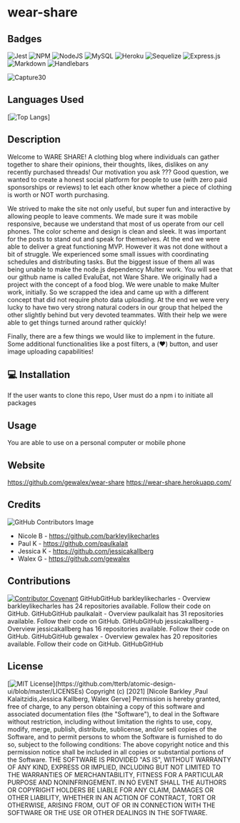 # wear-share

## Badges
![Jest](https://img.shields.io/badge/Jest-C21325?style=plastic&logo=jest&logoColor=white)
![NPM](https://img.shields.io/badge/npm-CB3837?style=plastic&logo=npm&logoColor=white)
![NodeJS](https://img.shields.io/badge/node-6DA55F?style=plastic&logo=node.js&logoColor=white)
![MySQL](https://img.shields.io/badge/mysql-%2300f.svg?style=plastic&logo=mysql&logoColor=white)
![Heroku](https://img.shields.io/badge/heroku-%23430098.svg?style=plastic&logo=heroku&logoColor=white)
![Sequelize](https://img.shields.io/badge/Sequelize-52B0E7.svg?style=plastic&logo=Sequelize&logoColor=white)
![Express.js](https://img.shields.io/badge/express.js-%23404d59.svg?style=plastic&logo=express&logoColor=%2361DAFB)
![Markdown](https://img.shields.io/badge/markdown-%23000000.svg?style=plastic&logo=markdown&logoColor=white)
![Handlebars](https://img.shields.io/badge/Handlebars.js-f0772b?style=plastic&logo=handlebarsdotjs&logoColor=black)

![Capture30](https://media.giphy.com/media/wF2bXdKTW0PGHbDWjy/giphy.gif)
## Languages Used
[![Top Langs](https://github-readme-stats.vercel.app/api/top-langs/?username=barkleylikecharles&layout=compact&s_count=8)]

## Description
Welcome to WARE SHARE! A clothing blog where individuals can gather together to share their opinions, their thoughts, likes, dislikes on any recently purchased threads!  Our motivation you ask ??? Good question, we wanted to create a honest social platform for people to use (with zero paid sponsorships or reviews) to let each other know whether a piece of clothing is worth or NOT worth purchasing.

We strived to make the site not only useful, but super fun and interactive by allowing people to leave comments.  We made sure it was mobile responsive, because we understand that most of us operate from our cell phones. The color scheme and design is clean and sleek.  It was important for the posts to stand out and speak for themselves.
At the end we were able to deliver a great functioning MVP.  However it was not done without a bit of struggle.  We experienced some small issues with coordinating schedules and distributing tasks.  But the biggest issue of them all was being unable to make the node.js dependency Multer work.  You will see that our github name is called EvaluEat, not Ware Share.  We originally had a project with the concept of a food blog.  We were unable to make Multer work, initially.  So we scrapped the idea and came up with a different concept that did not require photo data uploading.  At the end we were very lucky to have two very strong natural coders in our group that helped the other slightly behind but very devoted teammates.  With their help we were able to get things turned around rather quickly!

Finally, there are a few things we would like to implement in the future.  Some additional functionalities like a post filters, a (:heart:) button, and user image uploading capabilities!

## 💻 Installation
If the user wants to clone this repo, User must do a npm i to initiate all packages 
## Usage
You are able to use on a personal computer or mobile phone

## Website
https://github.com/gewalex/wear-share
https://wear-share.herokuapp.com/

## Credits
![GitHub Contributors Image](https://contrib.rocks/image?repo=barkleylikecharles/evalueat)
* Nicole B - https://github.com/barkleylikecharles
* Paul K - https://github.com/paulkalait
* Jessica K - https://github.com/jessicakallberg
* Walex G - https://github.com/gewalex


## Contributions
[![Contributor Covenant](https://img.shields.io/badge/Contributor%20Covenant-2.1-4baaaa.svg)](code_of_conduct.md)
GitHubGitHub
barkleylikecharles - Overview
barkleylikecharles has 24 repositories available. Follow their code on GitHub.
GitHubGitHub
paulkalait - Overview
paulkalait has 31 repositories available. Follow their code on GitHub.
GitHubGitHub
jessicakallberg - Overview
jessicakallberg has 16 repositories available. Follow their code on GitHub.
GitHubGitHub
gewalex - Overview
gewalex has 20 repositories available. Follow their code on GitHub.
GitHubGitHub


## License
[![MIT License](https://img.shields.io/apm/l/atomic-design-ui.svg?)](https://github.com/tterb/atomic-design-ui/blob/master/LICENSEs)
Copyright (c) [2021] [Nicole Barkley ,Paul Kalaitzidis,Jessica Kallberg, Walex Gerve]
Permission is hereby granted, free of charge, to any person obtaining a copy of this software and associated documentation files (the "Software"), to deal in the Software without restriction, including without limitation the rights to use, copy, modify, merge, publish, distribute, sublicense, and/or sell copies of the Software, and to permit persons to whom the Software is furnished to do so, subject to the following conditions:
The above copyright notice and this permission notice shall be included in all copies or substantial portions of the Software.
THE SOFTWARE IS PROVIDED "AS IS", WITHOUT WARRANTY OF ANY KIND, EXPRESS OR IMPLIED, INCLUDING BUT NOT LIMITED TO THE WARRANTIES OF MERCHANTABILITY, FITNESS FOR A PARTICULAR PURPOSE AND NONINFRINGEMENT. IN NO EVENT SHALL THE AUTHORS OR COPYRIGHT HOLDERS BE LIABLE FOR ANY CLAIM, DAMAGES OR OTHER LIABILITY, WHETHER IN AN ACTION OF CONTRACT, TORT OR OTHERWISE, ARISING FROM, OUT OF OR IN CONNECTION WITH THE SOFTWARE OR THE USE OR OTHER DEALINGS IN THE SOFTWARE.